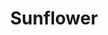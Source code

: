 ---
templateKey: blog-post
title: Sunflower
description: A common misconception is that the flower turns so it's always facing the sun.
featuredpost: false
featuredimage: /img/Sunflower.png
sellPrice: 80
tags: 
  - Summer
  -  Fall
---